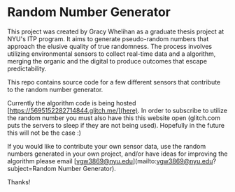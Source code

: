 # Random Number Generator

This project was created by Gracy Whelihan as a graduate thesis project at NYU's ITP program. It aims to generate pseudo-random numbers that approach the elusive quality of true randomness. The process involves utilizing environmental sensors to collect real-time data and a algorithm, merging the organic and the digital to produce outcomes that escape predictability. 

This repo contains source code for a few different sensors that contribute to the random number generator.

Currently the algorithm code is being hosted [https://5695152282714844.glitch.me/](here). In order to subscribe to utilize the random number you must also have this this website open (glitch.com puts the servers to sleep if they are not being used). Hopefully in the future this will not be the case :) 

If you would like to contribute your own sensor data, use the random numbers generated in your own project, and/or have ideas for improving the algorithm please email [vgw3869@nyu.edu](mailto:vgw3869@nyu.edu?subject=Random Number Generator). 

Thanks!
